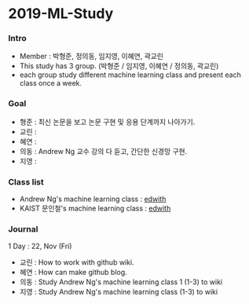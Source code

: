 # 2019-ML-Study

### Intro

- Member : 박형준, 정의동, 임지영, 이혜연, 곽교린
- This study has 3 group. (박형준 / 임지영, 이혜연 / 정의동, 곽교린)
- each group study different machine learning class and present each class once a week.

### Goal
- 형준 : 최신 논문을 보고 논문 구현 및 응용 단계까지 나아가기.
- 교린 : 
- 혜연 : 
- 의동 : Andrew Ng 교수 강의 다 듣고, 간단한 신경망 구현.
- 지영 : 

### Class list
- Andrew Ng's machine learning class : [edwith](https://www.edwith.org/deeplearningai1)
- KAIST 문인철's machine learning class : [edwith](https://m.edwith.org/machinelearning1_17/lectures/9738)

### Journal
1 Day : 22, Nov (Fri) <br>
- 교린 : How to work with github wiki.
- 혜연 : How can make github blog.
- 의동 : Study Andrew Ng's machine learning class 1 (1-3) to wiki
- 지영 : Study Andrew Ng's machine learning class (1-3) to wiki

